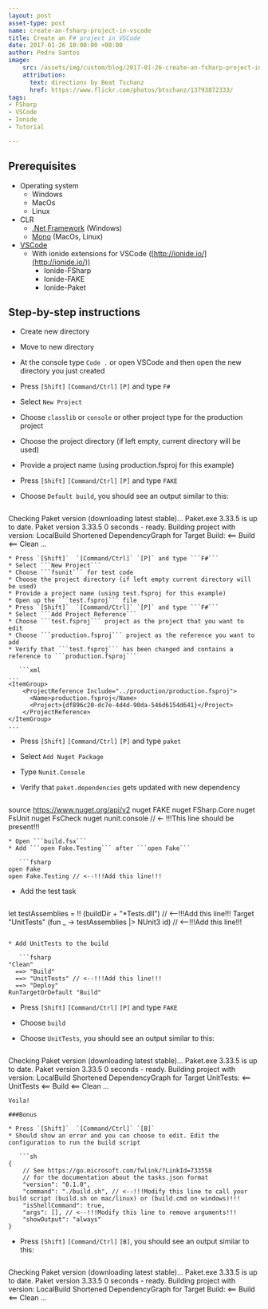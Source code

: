 ```yaml
---
layout: post
asset-type: post
name: create-an-fsharp-project-in-vscode
title: Create an F# project in VSCode
date: 2017-01-26 10:00:00 +00:00
author: Pedro Santos
image:
    src: /assets/img/custom/blog/2017-01-26-create-an-fsharp-project-in-vscode.jpg
    attribution:
      text: directions by Beat Tschanz
      href: https://www.flickr.com/photos/btschanz/13793872333/
tags:
- FSharp
- VSCode
- Ionide
- Tutorial

---
```

## Prerequisites
* Operating system
  * Windows
  * MacOs
  * Linux
* CLR
  * [.Net Framework](https://www.microsoft.com/net/download/framework) (Windows)
  * [Mono](http://www.mono-project.com/]) (MacOs, Linux)
* [VSCode](https://code.visualstudio.com/)
   * With ionide extensions for VSCode ([http://ionide.io/](http://ionide.io/))
      * Ionide-FSharp
      * Ionide-FAKE
      * Ionide-Paket

## Step-by-step instructions  
* Create new directory
* Move to new directory
* At the console type ```Code .``` or open VSCode and then open the new directory you just created
* Press `[Shift]`  `[Command/Ctrl]` `[P]` and type ```F#```
* Select ```New Project```
* Choose ```classlib``` or ```console``` or other project type for the production project
* Choose the project directory (if left empty, current directory will be used)
* Provide a project name (using production.fsproj for this example)
* Press `[Shift]`  `[Command/Ctrl]` `[P]` and type ```FAKE```
* Choose ```Default build```, you should see an output similar to this:

   ```txt
Checking Paket version (downloading latest stable)...
Paket.exe 3.33.5 is up to date.
Paket version 3.33.5
0 seconds - ready.
Building project with version: LocalBuild
Shortened DependencyGraph for Target Build:
<== Build
   <== Clean
...
```
* Press `[Shift]`  `[Command/Ctrl]` `[P]` and type ```F#```
* Select ```New Project```
* Choose ```fsunit``` for test code
* Choose the project directory (if left empty current directory will be used)
* Provide a project name (using test.fsproj for this example)
* Open up the ```test.fsproj``` file
* Press `[Shift]`  `[Command/Ctrl]` `[P]` and type ```F#```
* Select ```Add Project Reference```
* Choose ```test.fsproj``` project as the project that you want to edit
* Choose ```production.fsproj``` project as the reference you want to add
* Verify that ```test.fsproj``` has been changed and contains a reference to ```production.fsproj```

   ```xml
...
<ItemGroup>
    <ProjectReference Include="../production/production.fsproj">
      <Name>production.fsproj</Name>
      <Project>{df896c20-dc7e-4d4d-90da-546d6154d641}</Project>
    </ProjectReference>
</ItemGroup>
...
```
* Press `[Shift]`  `[Command/Ctrl]` `[P]` and type ```paket```
* Select ```Add Nuget Package```
* Type ```Nunit.Console```
* Verify that ```paket.dependencies``` gets updated with new dependency

   ```fsharp
source https://www.nuget.org/api/v2
nuget FAKE
nuget FSharp.Core
nuget FsUnit
nuget FsCheck
nuget nunit.console // <- !!!This line should be present!!!
```
* Open ```build.fsx```
* Add ```open Fake.Testing``` after ```open Fake```

   ```fsharp
open Fake
open Fake.Testing // <--!!!Add this line!!!
```
* Add the test task

   ```fsharp
let testAssemblies = !! (buildDir + "*Tests.dll") // <--!!!Add this line!!!
Target "UnitTests" (fun _ -> testAssemblies |> NUnit3 id) // <--!!!Add this line!!!
```

* Add UnitTests to the build

   ```fsharp
"Clean"
  ==> "Build"
  ==> "UnitTests" // <--!!!Add this line!!!
  ==> "Deploy"
RunTargetOrDefault "Build"
```

* Press `[Shift]`  `[Command/Ctrl]` `[P]` and type ```FAKE```
* Choose ```build```
* Choose ```UnitTests```, you should see an output similar to this:

   ```txt
Checking Paket version (downloading latest stable)...
Paket.exe 3.33.5 is up to date.
Paket version 3.33.5
0 seconds - ready.
Building project with version: LocalBuild
Shortened DependencyGraph for Target UnitTests:
<== UnitTests
   <== Build
      <== Clean
...      
```
Voila!

###Bonus

* Press `[Shift]`  `[Command/Ctrl]` `[B]`
* Should show an error and you can choose to edit. Edit the configuration to run the build script

   ```sh
{
    // See https://go.microsoft.com/fwlink/?LinkId=733558
    // for the documentation about the tasks.json format
    "version": "0.1.0",
    "command": "./build.sh", // <--!!!Modify this line to call your build script (build.sh on mac/linux) or (build.cmd on windows)!!!
    "isShellCommand": true,
    "args": [], // <--!!!Modify this line to remove arguments!!!
    "showOutput": "always"
}
```
* Press `[Shift]`  `[Command/Ctrl]` `[B]`, you should see an output similar to this:

   ```txt
Checking Paket version (downloading latest stable)...
Paket.exe 3.33.5 is up to date.
Paket version 3.33.5
0 seconds - ready.
Building project with version: LocalBuild
Shortened DependencyGraph for Target Build:
<== Build
   <== Clean
...
```
